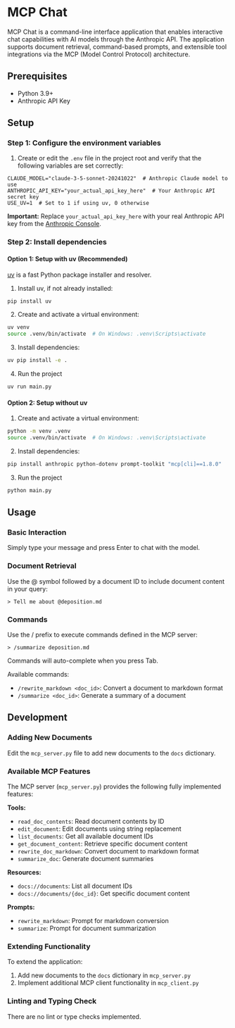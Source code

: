 # MCP Chat

MCP Chat is a command-line interface application that enables interactive chat capabilities with AI models through the Anthropic API. The application supports document retrieval, command-based prompts, and extensible tool integrations via the MCP (Model Control Protocol) architecture.

## Prerequisites

- Python 3.9+
- Anthropic API Key

## Setup

### Step 1: Configure the environment variables

1. Create or edit the `.env` file in the project root and verify that the following variables are set correctly:

```
CLAUDE_MODEL="claude-3-5-sonnet-20241022"  # Anthropic Claude model to use
ANTHROPIC_API_KEY="your_actual_api_key_here"  # Your Anthropic API secret key
USE_UV=1  # Set to 1 if using uv, 0 otherwise
```

**Important:** Replace `your_actual_api_key_here` with your real Anthropic API key from the [Anthropic Console](https://console.anthropic.com/).

### Step 2: Install dependencies

#### Option 1: Setup with uv (Recommended)

[uv](https://github.com/astral-sh/uv) is a fast Python package installer and resolver.

1. Install uv, if not already installed:

```bash
pip install uv
```

2. Create and activate a virtual environment:

```bash
uv venv
source .venv/bin/activate  # On Windows: .venv\Scripts\activate
```

3. Install dependencies:

```bash
uv pip install -e .
```

4. Run the project

```bash
uv run main.py
```

#### Option 2: Setup without uv

1. Create and activate a virtual environment:

```bash
python -m venv .venv
source .venv/bin/activate  # On Windows: .venv\Scripts\activate
```

2. Install dependencies:

```bash
pip install anthropic python-dotenv prompt-toolkit "mcp[cli]==1.8.0"
```

3. Run the project

```bash
python main.py
```

## Usage

### Basic Interaction

Simply type your message and press Enter to chat with the model.

### Document Retrieval

Use the @ symbol followed by a document ID to include document content in your query:

```
> Tell me about @deposition.md
```

### Commands

Use the / prefix to execute commands defined in the MCP server:

```
> /summarize deposition.md
```

Commands will auto-complete when you press Tab.

Available commands:
- `/rewrite_markdown <doc_id>`: Convert a document to markdown format
- `/summarize <doc_id>`: Generate a summary of a document

## Development

### Adding New Documents

Edit the `mcp_server.py` file to add new documents to the `docs` dictionary.

### Available MCP Features

The MCP server (`mcp_server.py`) provides the following fully implemented features:

**Tools:**
- `read_doc_contents`: Read document contents by ID
- `edit_document`: Edit documents using string replacement
- `list_documents`: Get all available document IDs
- `get_document_content`: Retrieve specific document content
- `rewrite_doc_markdown`: Convert document to markdown format
- `summarize_doc`: Generate document summaries

**Resources:**
- `docs://documents`: List all document IDs
- `docs://documents/{doc_id}`: Get specific document content

**Prompts:**
- `rewrite_markdown`: Prompt for markdown conversion
- `summarize`: Prompt for document summarization

### Extending Functionality

To extend the application:

1. Add new documents to the `docs` dictionary in `mcp_server.py`
2. Implement additional MCP client functionality in `mcp_client.py`

### Linting and Typing Check

There are no lint or type checks implemented.
